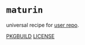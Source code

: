 # `maturin`

universal recipe for [user repo](../themartiancompany/ur).

[PKGBUILD](PKGBUILD)
[LICENSE](COPYING)

